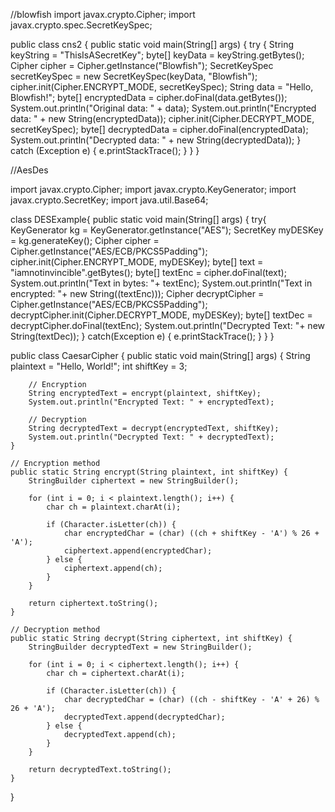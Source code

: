 //blowfish
import javax.crypto.Cipher;
import javax.crypto.spec.SecretKeySpec;

public class cns2 {
    public static void main(String[] args) {
            try {
                String keyString = "ThisIsASecretKey";
                byte[] keyData = keyString.getBytes();
                Cipher cipher = Cipher.getInstance("Blowfish");
                SecretKeySpec secretKeySpec = new SecretKeySpec(keyData, "Blowfish");
                cipher.init(Cipher.ENCRYPT_MODE, secretKeySpec);
                String data = "Hello, Blowfish!";
                byte[] encryptedData = cipher.doFinal(data.getBytes());
                System.out.println("Original data: " + data);
                System.out.println("Encrypted data: " + new String(encryptedData));
                cipher.init(Cipher.DECRYPT_MODE, secretKeySpec);
                byte[] decryptedData = cipher.doFinal(encryptedData);
                System.out.println("Decrypted data: " + new String(decryptedData));
            } catch (Exception e) {
                e.printStackTrace();
            }
        }
    }

//AesDes

import javax.crypto.Cipher;
import javax.crypto.KeyGenerator;
import javax.crypto.SecretKey;
import java.util.Base64;


class DESExample{
    public static void main(String[] args) {
        try{
            KeyGenerator kg = KeyGenerator.getInstance("AES");
            SecretKey myDESKey = kg.generateKey();
            Cipher cipher =     Cipher.getInstance("AES/ECB/PKCS5Padding");
            cipher.init(Cipher.ENCRYPT_MODE, myDESKey);
            byte[] text = "iamnotinvincible".getBytes();
            byte[] textEnc = cipher.doFinal(text);
            System.out.println("Text in bytes: "+ textEnc);
            System.out.println("Text in encrypted: "+ new String((textEnc)));
            Cipher decryptCipher = Cipher.getInstance("AES/ECB/PKCS5Padding");
            decryptCipher.init(Cipher.DECRYPT_MODE, myDESKey);
            byte[] textDec = decryptCipher.doFinal(textEnc);
            System.out.println("Decrypted Text: "+ new String(textDec));
    }
        catch(Exception e) {
            e.printStackTrace();
        }
    }
}

public class CaesarCipher {
    public static void main(String[] args) {
        String plaintext = "Hello, World!";
        int shiftKey = 3;

        // Encryption
        String encryptedText = encrypt(plaintext, shiftKey);
        System.out.println("Encrypted Text: " + encryptedText);

        // Decryption
        String decryptedText = decrypt(encryptedText, shiftKey);
        System.out.println("Decrypted Text: " + decryptedText);
    }

    // Encryption method
    public static String encrypt(String plaintext, int shiftKey) {
        StringBuilder ciphertext = new StringBuilder();

        for (int i = 0; i < plaintext.length(); i++) {
            char ch = plaintext.charAt(i);

            if (Character.isLetter(ch)) {
                char encryptedChar = (char) ((ch + shiftKey - 'A') % 26 + 'A');
                ciphertext.append(encryptedChar);
            } else {
                ciphertext.append(ch);
            }
        }

        return ciphertext.toString();
    }

    // Decryption method
    public static String decrypt(String ciphertext, int shiftKey) {
        StringBuilder decryptedText = new StringBuilder();

        for (int i = 0; i < ciphertext.length(); i++) {
            char ch = ciphertext.charAt(i);

            if (Character.isLetter(ch)) {
                char decryptedChar = (char) ((ch - shiftKey - 'A' + 26) % 26 + 'A');
                decryptedText.append(decryptedChar);
            } else {
                decryptedText.append(ch);
            }
        }

        return decryptedText.toString();
    }
}




